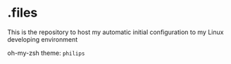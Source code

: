 # .files

This is the repository to host my automatic initial configuration to my Linux developing environment

oh-my-zsh theme: `philips`
